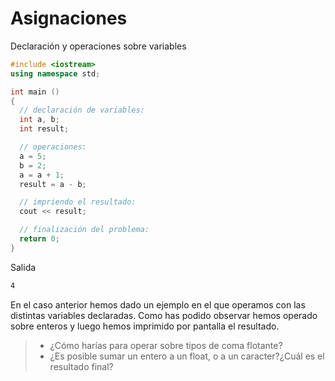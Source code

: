 Asignaciones
====

Declaración y operaciones sobre variables
```cpp
#include <iostream>
using namespace std;

int main ()
{
  // declaración de variables:
  int a, b;
  int result;

  // operaciones:
  a = 5;
  b = 2;
  a = a + 1;
  result = a - b;

  // impriendo el resultado:
  cout << result;

  // finalización del problema:
  return 0;
}
```
Salida
```bash
4
```

En el caso anterior hemos dado un ejemplo en el que operamos con las distintas variables declaradas. Como has podido observar hemos operado sobre enteros y luego hemos imprimido por pantalla el resultado.

>- ¿Cómo harías para operar sobre tipos de coma flotante?
>- ¿Es posible sumar un entero a un float, o a un caracter?¿Cuál es el resultado final?
